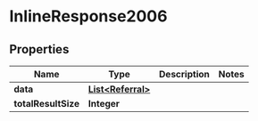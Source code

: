 
# InlineResponse2006

## Properties
Name | Type | Description | Notes
------------ | ------------- | ------------- | -------------
**data** | [**List&lt;Referral&gt;**](Referral.md) |  | 
**totalResultSize** | **Integer** |  | 



